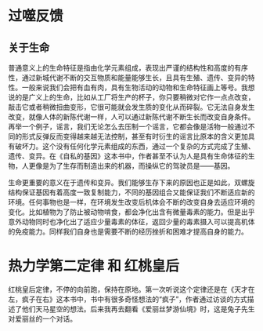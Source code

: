 # 过噬反馈

## 关于生命

普通意义上的生命特征是指由化学元素组成，表现出严谨的结构性和高度的有序性，通过新城代谢不断的交互物质和能量能够生长，且具有生殖、遗传、变异的特性。一般来说我们会把有血有肉，具有生物活动的动物和生命特征画上等号。我想说的是广义上的生命，比如从工厂将生产的杯子，你只要稍微对它作一点点改变，敲击它或者稍微扭曲变形，它很可能就会发生质的变化从而碎裂。它无法自身发生改变，就像人体的新陈代谢一样，人可以通过新陈代谢不断生长而改变自身条件。再举一个例子，谣言，我们无论怎么去压制一个谣言，它都会像是活物一般通过不同的形式反弹反而变得越来越无法控制，甚至有时衍生的谣言比原本的含义更加具有破坏力。这个没有任何化学元素组成的东西，通过一个复杂的方式完成了生殖、遗传、变异。在《自私的基因》这本书中，作者甚至不认为人是具有生命体征的生物，人更像是为了生存而制造出来的机器，而操纵它的驾驶员是——基因。

生命更重要的意义在于遗传和变异。我们能够生存下来的原因也正是如此，双螺旋结构保证基因有着高度一致复制能力，不同的基因组合又能保证我们不断适应新的环境。任何事物也是一样，在环境发生改变后机体会不断的改变自身去适应环境的变化。比如植物为了防止被动物啃食，都会净化出含有微量毒素的能力。但是出乎意外动物同时也净化出了适应少量毒素的体征，返回少量的毒素摄入可以提高机体的免疫能力。同样我们自身也是需要不断的经历挫折和困难才提高自身的能力。

# 热力学第二定律 和 红桃皇后

红桃皇后定律，不停的向前跑，保持在原地。第一次听说这个定律还是在《天才在左，疯子在右》这本书中，书中有很多奇怪想法的“疯子”，作者通过访谈的方式描述了他们天马星空的想法。后来我再去翻看《爱丽丝梦游仙境》时，这是兔子先生对爱丽丝的一个对话。

